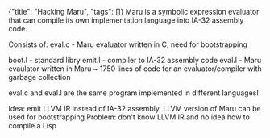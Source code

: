 {"title": "Hacking Maru", "tags": []}
Maru is a symbolic expression evaluator that can compile its own
implementation language into IA-32 assembly code.

Consists of:
  eval.c - Maru evaluator written in C, need for bootstrapping

  boot.l - standard libry
  emit.l - compiler to IA-32 assembly code
  eval.l - Maru evaulator written in Maru
  ~ 1750 lines of code for an evaluator/compiler with garbage collection

eval.c and eval.l are the same program implemented in different languages!

Idea: emit LLVM IR instead of IA-32 assembly, LLVM version of Maru can be used for bootstrapping
Problem: don't know LLVM IR and no idea how to compile a Lisp

